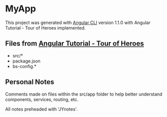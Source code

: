 # MyApp

This project was generated with [Angular CLI](https://github.com/angular/angular-cli) version 1.1.0 with Angular Tutorial - Tour of Heroes implemented.

## Files from [Angular Tutorial - Tour of Heroes](https://angular.io/docs/ts/latest/tutorial/toh-pt6.html)

- src/\*
- package.json
- bs-config.*

## Personal Notes

Comments made on files within the src/app folder to help better understand components, services, routing, etc.

All notes preheaded with 'JYnotes'.
